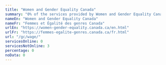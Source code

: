 ```yaml
---
title: "Women and Gender Equality Canada"
summary: "0% of the services provided by Women and Gender Equality Canada are available end-to-end online. 0 are available online, and 3 are not available online."
nameEn: "Women and Gender Equality Canada"
nameFr: "Femmes et Égalité des genres Canada"
urlEn: "https://women-gender-equality.canada.ca/en.html"
urlFr: "https://femmes-egalite-genres.canada.ca/fr.html"
url: "/gc/wage/"
servicesOnline: 0
servicesNotOnline: 3
percentage: 0
noData: 0
---
```

